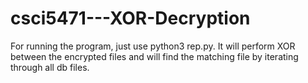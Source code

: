 # csci5471---XOR-Decryption


For running the program, just use python3 rep.py.
It will perform XOR between the encrypted files and will find the matching file by iterating through all db files.
